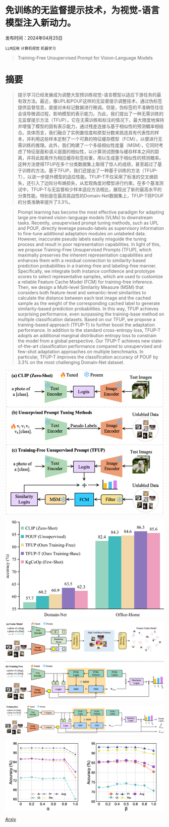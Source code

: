 # 免训练的无监督提示技术，为视觉-语言模型注入新动力。

发布时间：2024年04月25日

`LLM应用` `计算机视觉` `机器学习`

> Training-Free Unsupervised Prompt for Vision-Language Models

# 摘要

> 提示学习已经发展成为调整大型预训练视觉-语言模型以适应下游任务的最有效方法。最近，像UPL和POUF这样的无监督提示调整技术，通过伪标签提供监督信息，直接对未标记数据进行微调。但是，伪标签的不准确性往往会误导微调过程，影响模型的表示能力。为此，我们提出了一种无需训练的无监督提示方法（TFUP），它在无需训练和标注的情况下，最大限度地保持并增强了模型的固有表示能力，通过残差连接与基于相似性的预测概率相结合。具体而言，我们融合了实例置信度和原型分数来挑选具有代表性的样本，并利用这些样本定制了一个可靠的特征缓存模型（FCM），以便进行无需训练的推理。此外，我们构建了一个多级相似性度量（MSM），它同时考虑了特征层面和语义层面的相似性，以计算测试图像与缓存样本之间的距离，并将此距离作为相应缓存标签权重，用以生成基于相似性的预测概率。这种方法使得TFUP在多个分类数据集上取得了惊人的成绩，甚至超过了基于训练的方法。基于TFUP，我们还提出了一种基于训练的方法（TFUP-T），以进一步提升模型的适应性能。TFUP-T不仅采用了标准的交叉熵损失，还引入了边际分布熵损失，从宏观角度对模型进行约束。在多个基准测试中，TFUP-T与无监督和少样本适应方法相比，展现出了新的最高水平的分类性能。特别是在最具挑战性的Domain-Net数据集上，TFUP-T将POUF的分类准确率提升了3.3%。

> Prompt learning has become the most effective paradigm for adapting large pre-trained vision-language models (VLMs) to downstream tasks. Recently, unsupervised prompt tuning methods, such as UPL and POUF, directly leverage pseudo-labels as supervisory information to fine-tune additional adaptation modules on unlabeled data. However, inaccurate pseudo labels easily misguide the tuning process and result in poor representation capabilities. In light of this, we propose Training-Free Unsupervised Prompts (TFUP), which maximally preserves the inherent representation capabilities and enhances them with a residual connection to similarity-based prediction probabilities in a training-free and labeling-free manner. Specifically, we integrate both instance confidence and prototype scores to select representative samples, which are used to customize a reliable Feature Cache Model (FCM) for training-free inference. Then, we design a Multi-level Similarity Measure (MSM) that considers both feature-level and semantic-level similarities to calculate the distance between each test image and the cached sample as the weight of the corresponding cached label to generate similarity-based prediction probabilities. In this way, TFUP achieves surprising performance, even surpassing the training-base method on multiple classification datasets. Based on our TFUP, we propose a training-based approach (TFUP-T) to further boost the adaptation performance. In addition to the standard cross-entropy loss, TFUP-T adopts an additional marginal distribution entropy loss to constrain the model from a global perspective. Our TFUP-T achieves new state-of-the-art classification performance compared to unsupervised and few-shot adaptation approaches on multiple benchmarks. In particular, TFUP-T improves the classification accuracy of POUF by 3.3% on the most challenging Domain-Net dataset.

![免训练的无监督提示技术，为视觉-语言模型注入新动力。](../../../paper_images/2404.16339/x1.png)

![免训练的无监督提示技术，为视觉-语言模型注入新动力。](../../../paper_images/2404.16339/x2.png)

![免训练的无监督提示技术，为视觉-语言模型注入新动力。](../../../paper_images/2404.16339/x3.png)

![免训练的无监督提示技术，为视觉-语言模型注入新动力。](../../../paper_images/2404.16339/x4.png)

![免训练的无监督提示技术，为视觉-语言模型注入新动力。](../../../paper_images/2404.16339/x5.png)

[Arxiv](https://arxiv.org/abs/2404.16339)